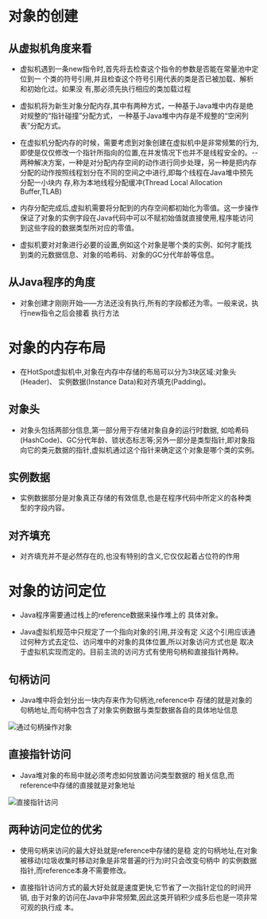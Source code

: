 # 对象的创建

## 从虚拟机角度来看

* 虚拟机遇到一条new指令时,首先将去检查这个指令的参数是否能在常量池中定位到一
个类的符号引用,并且检查这个符号引用代表的类是否已被加载、解析和初始化过。如果没
有,那必须先执行相应的类加载过程

* 虚拟机将为新生对象分配内存,其中有两种方式，一种基于Java堆中内存是绝对规整的“指针碰撞”分配方式，
一种基于Java堆中内存是不规整的“空闲列表”分配方式。

*  在虚拟机分配内存的时候，需要考虑到对象创建在虚拟机中是非常频繁的行为,即使是仅仅修改一个指针所指向的位置,在并发情况下也并不是线程安全的。--两种解决方案，一种是对分配内存空间的动作进行同步处理，另一种是把内存分配的动作按照线程划分在不同的空间之中进行,即每个线程在Java堆中预先分配一小块内
存,称为本地线程分配缓冲(Thread Local Allocation Buffer,TLAB)

* 内存分配完成后,虚拟机需要将分配到的内存空间都初始化为零值。这一步操作保证了对象的实例字段在Java代码中可以不赋初始值就直接使用,程序能访问到这些字段的数据类型所对应的零值。

* 虚拟机要对对象进行必要的设置,例如这个对象是哪个类的实例、如何才能找
到类的元数据信息、对象的哈希码、对象的GC分代年龄等信息。

## 从Java程序的角度

* 对象创建才刚刚开始——<init>方法还没有执行,所有的字段都还为零。一般来说，执行new指令之后会接着
执行<init>方法

# 对象的内存布局

* 在HotSpot虚拟机中,对象在内存中存储的布局可以分为3块区域:对象头(Header)、
实例数据(Instance Data)和对齐填充(Padding)。

## 对象头

* 对象头包括两部分信息,第一部分用于存储对象自身的运行时数据,
如哈希码(HashCode)、GC分代年龄、锁状态标志等;另外一部分是类型指针,即对象指向它的类元数据的指针,虚拟机通过这个指针来确定这个对象是哪个类的实例。

## 实例数据

* 实例数据部分是对象真正存储的有效信息,也是在程序代码中所定义的各种类
型的字段内容。

## 对齐填充
* 对齐填充并不是必然存在的,也没有特别的含义,它仅仅起着占位符的作用

# 对象的访问定位
* Java程序需要通过栈上的reference数据来操作堆上的
具体对象。

* Java虚拟机规范中只规定了一个指向对象的引用,并没有定
义这个引用应该通过何种方式去定位、访问堆中的对象的具体位置,所以对象访问方式也是
取决于虚拟机实现而定的。目前主流的访问方式有使用句柄和直接指针两种。

## 句柄访问
* Java堆中将会划分出一块内存来作为句柄池,reference中
存储的就是对象的句柄地址,而句柄中包含了对象实例数据与类型数据各自的具体地址信息

![通过句柄操作对象](http://oeu3kvs3k.bkt.clouddn.com/jvm-objects.jpg)

## 直接指针访问

* Java堆对象的布局中就必须考虑如何放置访问类型数据的
相关信息,而reference中存储的直接就是对象地址

![直接指针访问](http://oeu3kvs3k.bkt.clouddn.com/zhijie.png)

## 两种访问定位的优劣

* 使用句柄来访问的最大好处就是reference中存储的是稳
定的句柄地址,在对象被移动(垃圾收集时移动对象是非常普遍的行为)时只会改变句柄中
的实例数据指针,而reference本身不需要修改。

* 直接指针访问方式的最大好处就是速度更快,它节省了一次指针定位的时间开销,
由于对象的访问在Java中非常频繁,因此这类开销积少成多后也是一项非常可观的执行成
本。
